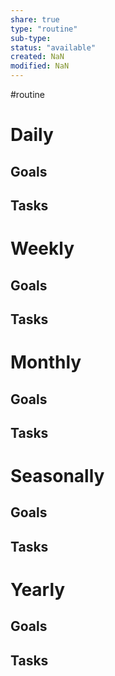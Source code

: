 ```yaml
---
share: true
type: "routine"
sub-type: 
status: "available"
created: NaN 
modified: NaN
---
```

 #routine

# Daily
## Goals

## Tasks
# Weekly
## Goals

## Tasks
# Monthly
## Goals

## Tasks
# Seasonally
## Goals

## Tasks
# Yearly
## Goals

## Tasks
